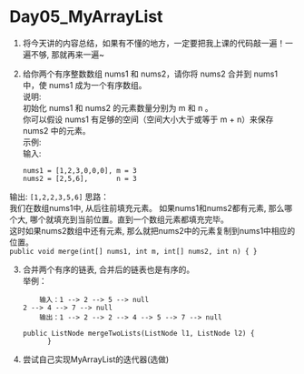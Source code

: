 # Day05_MyArrayList

1. 将今天讲的内容总结，如果有不懂的地方，一定要把我上课的代码敲一遍！一遍不够, 那就再来一遍~  

2. 给你两个有序整数数组 nums1 和 nums2，请你将 nums2 合并到 nums1 中，使 nums1 成为一个有序数组。  
说明:  
    初始化 nums1 和 nums2 的元素数量分别为 m 和 n 。  
    你可以假设 nums1 有足够的空间（空间大小大于或等于 m + n）来保存 nums2 中的元素。  
示例:  
输入:  
    ```
    nums1 = [1,2,3,0,0,0], m = 3
    nums2 = [2,5,6],       n = 3
    ```
输出: `[1,2,2,3,5,6]`
思路：  
我们在数组nums1中, 从后往前填充元素。
如果nums1和nums2都有元素, 那么哪个大, 哪个就填充到当前位置。直到一个数组元素都填充完毕。  
这时如果nums2数组中还有元素, 那么就把nums2中的元素复制到nums1中相应的位置。  
    ```
      public void merge(int[] nums1, int m, int[] nums2, int n) {
      }
    ```

3. 合并两个有序的链表, 合并后的链表也是有序的。  
举例：  
    ```
        输入：1 --> 2 --> 5 --> null
    2 --> 4 --> 7 --> null
        输出：1 --> 2 --> 2 --> 4 --> 5 --> 7 --> null
    
    public ListNode mergeTwoLists(ListNode l1, ListNode l2) {
          }
    ```

4. 尝试自己实现MyArrayList的迭代器(选做)